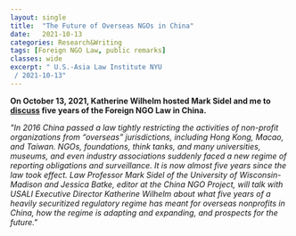 ```yaml
---
layout: single
title:  "The Future of Overseas NGOs in China"
date:   2021-10-13
categories: Research&Writing
tags: [Foreign NGO Law, public remarks]
classes: wide
excerpt: " U.S.-Asia Law Institute NYU
 / 2021-10-13"
---
```



**On October 13, 2021, Katherine Wilhelm hosted Mark Sidel and me to [discuss](https://www.youtube.com/watch?v=lYkcfayMMwg) five years of the Foreign NGO Law in China.**

*"In 2016 China passed a law tightly restricting the activities of non-profit organizations from “overseas” jurisdictions, including Hong Kong, Macao, and Taiwan. NGOs, foundations, think tanks, and many universities, museums, and even industry associations suddenly faced a new regime of reporting obligations and surveillance. It is now almost five years since the law took effect. Law Professor Mark Sidel of the University of Wisconsin-Madison and Jessica Batke, editor at the China NGO Project, will talk with USALI Executive Director Katherine Wilhelm about what five years of a heavily securitized regulatory regime has meant for overseas nonprofits in China, how the regime is adapting and expanding, and prospects for the future."*
